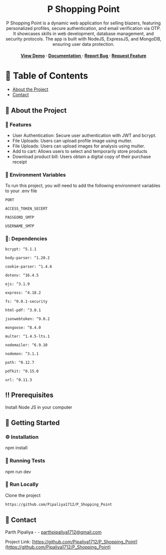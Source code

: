 <div align='center'>

<h1>P Shopping Point</h1>
<p>P Shopping Point is a dynamic web application for selling blazers, featuring personalized profiles, secure authentication, and email verification via OTP. It showcases skills in web development, database management, and security protocols. The app is built with NodeJS, ExpressJS, and MongoDB, ensuring user data protection.</p>

<h4> <a href=https://p-shopping-point.onrender.com/>View Demo</a> <span> · </span> <a href="https://github.com/Pipaliya1712/P_Shopping_Point/blob/master/README.md"> Documentation </a> <span> · </span> <a href="https://github.com/Pipaliya1712/P_Shopping_Point/issues"> Report Bug </a> <span> · </span> <a href="https://github.com/Pipaliya1712/P_Shopping_Point/issues"> Request Feature </a> </h4>


</div>

# :notebook_with_decorative_cover: Table of Contents

- [About the Project](#star2-about-the-project)
- [Contact](#handshake-contact)


## :star2: About the Project

### :dart: Features
- User Authentication: Secure user authentication with JWT and bcrypt.
- File Uploads: Users can upload profile image using multer.
- File Uploads: Users can upload images for analysis using multer.
- Add to cart: Allows users to select and temporarily store products
- Download product bill: Users obtain a digital copy of their purchase receipt


### :key: Environment Variables
To run this project, you will need to add the following environment variables to your .env file

`PORT`

`ACCESS_TOKEN_SECERT`

`PASSEORD_SMTP`

`USERNAME_SMTP`

### 🤌: Dependencies

`bcrypt: ^5.1.1`

`body-parser: ^1.20.2`

`cookie-parser: ^1.4.6`

`dotenv: ^16.4.5`

`ejs: ^3.1.9`

`express: ^4.18.2`

`fs: ^0.0.1-security`

`html-pdf: ^3.0.1`

`jsonwebtoken: ^9.0.2`

`mongoose: ^8.4.0`

`multer: ^1.4.5-lts.1`

`nodemailer: ^6.9.10`

`nodemon: ^3.1.1`

`path: ^0.12.7`

`pdfkit: ^0.15.0`

`url: ^0.11.3`


## ‼️ Prerequisites

Install Node JS in your computer

## :toolbox: Getting Started

### :gear: Installation

npm install

### :test_tube: Running Tests

npm run dev

### :running: Run Locally

Clone the project

```bash
https://github.com/Pipaliya1712/P_Shopping_Point
```


## :handshake: Contact

Parth Pipaliya - - parthpipaliya1712@gmail.com

Project Link: [https://github.com/Pipaliya1712/P_Shopping_Point](https://github.com/Pipaliya1712/P_Shopping_Point)
